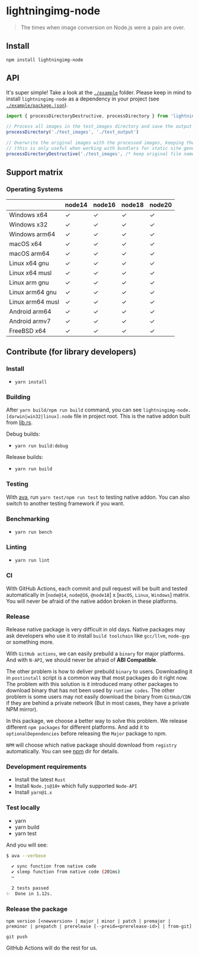 # lightningimg-node

> The times when image conversion on Node.js were a pain are over.

## Install

`npm install lightningimg-node`

## API

It's super simple! Take a look at the [`./example`](./example/index.js) folder.
Please keep in mind to install `lightningimg-node` as a dependency in your project (see [`./example/package.json`](./example/package.json)).

```js
import { processDirectoryDestructive, processDirectory } from 'lightningimg-node'

// Process all images in the test_images directory and save the output in the test_output directory
processDirectory('./test_images', './test_output')

// Overwrite the original images with the processed images, keeping the original image's file extensions
// (this is only useful when working with bundlers for static site generators like Gatsby, Next.js, Astro, etc.)
processDirectoryDestructive('./test_images', /* keep original file names */ true)
```

## Support matrix

### Operating Systems

|                  | node14 | node16 | node18 | node20 |
| ---------------- | ------ | ------ | ------ | ------ |
| Windows x64      | ✓      | ✓      | ✓      | ✓      |
| Windows x32      | ✓      | ✓      | ✓      | ✓      |
| Windows arm64    | ✓      | ✓      | ✓      | ✓      |
| macOS x64        | ✓      | ✓      | ✓      | ✓      |
| macOS arm64      | ✓      | ✓      | ✓      | ✓      |
| Linux x64 gnu    | ✓      | ✓      | ✓      | ✓      |
| Linux x64 musl   | ✓      | ✓      | ✓      | ✓      |
| Linux arm gnu    | ✓      | ✓      | ✓      | ✓      |
| Linux arm64 gnu  | ✓      | ✓      | ✓      | ✓      |
| Linux arm64 musl | ✓      | ✓      | ✓      | ✓      |
| Android arm64    | ✓      | ✓      | ✓      | ✓      |
| Android armv7    | ✓      | ✓      | ✓      | ✓      |
| FreeBSD x64      | ✓      | ✓      | ✓      | ✓      |

## Contribute (for library developers)

### Install

- `yarn install`

### Building

After `yarn build/npm run build` command, you can see `lightningimg-node.[darwin|win32|linux].node` file in project root. This is the native addon built from [lib.rs](./src/lib.rs).

Debug builds:

- `yarn run build:debug`

Release builds:

- `yarn run build`

### Testing

With [ava](https://github.com/avajs/ava), run `yarn test/npm run test` to testing native addon. You can also switch to another testing framework if you want.

### Benchmarking

- `yarn run bench`

### Linting

- `yarn run lint`

### CI

With GitHub Actions, each commit and pull request will be built and tested automatically in [`node@14`, `node@16`, `@node18`] x [`macOS`, `Linux`, `Windows`] matrix. You will never be afraid of the native addon broken in these platforms.

### Release

Release native package is very difficult in old days. Native packages may ask developers who use it to install `build toolchain` like `gcc/llvm`, `node-gyp` or something more.

With `GitHub actions`, we can easily prebuild a `binary` for major platforms. And with `N-API`, we should never be afraid of **ABI Compatible**.

The other problem is how to deliver prebuild `binary` to users. Downloading it in `postinstall` script is a common way that most packages do it right now. The problem with this solution is it introduced many other packages to download binary that has not been used by `runtime codes`. The other problem is some users may not easily download the binary from `GitHub/CDN` if they are behind a private network (But in most cases, they have a private NPM mirror).

In this package, we choose a better way to solve this problem. We release different `npm packages` for different platforms. And add it to `optionalDependencies` before releasing the `Major` package to npm.

`NPM` will choose which native package should download from `registry` automatically. You can see [npm](./npm) dir for details.

### Development requirements

- Install the latest `Rust`
- Install `Node.js@10+` which fully supported `Node-API`
- Install `yarn@1.x`

### Test locally

- yarn
- yarn build
- yarn test

And you will see:

```bash
$ ava --verbose

  ✔ sync function from native code
  ✔ sleep function from native code (201ms)
  ─

  2 tests passed
✨  Done in 1.12s.
```

### Release the package

```
npm version [<newversion> | major | minor | patch | premajor | preminor | prepatch | prerelease [--preid=<prerelease-id>] | from-git]

git push
```

GitHub Actions will do the rest for us.

